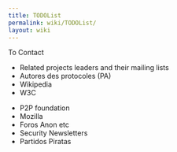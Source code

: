 ```yaml
---
title: TODOList
permalink: wiki/TODOList/
layout: wiki
---
```


To Contact

-   Related projects leaders and their mailing lists
-   Autores des protocoles (PA)
-   Wikipedia
-   W3C

<!-- -->

-   P2P foundation
-   Mozilla
-   Foros Anon etc
-   Security Newsletters
-   Partidos Piratas

